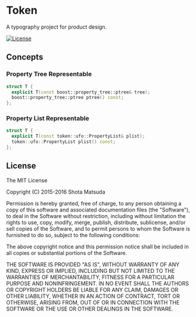 Token
=====

A typography project for product design.

[![License](http://img.shields.io/badge/license-MIT-lightgrey.svg?style=flat
)](http://mit-license.org)

## Concepts

### Property Tree Representable

```cpp
struct T {
  explicit T(const boost::property_tree::ptree& tree);
  boost::property_tree::ptree ptree() const;
};
```

### Property List Representable

```cpp
struct T {
  explicit T(const token::ufo::PropertyList& plist);
  token::ufo::PropertyList plist() const;
};
```

## License

The MIT License

Copyright (C) 2015-2016 Shota Matsuda

Permission is hereby granted, free of charge, to any person obtaining a copy
of this software and associated documentation files (the "Software"), to deal
in the Software without restriction, including without limitation the rights
to use, copy, modify, merge, publish, distribute, sublicense, and/or sell
copies of the Software, and to permit persons to whom the Software is
furnished to do so, subject to the following conditions:

The above copyright notice and this permission notice shall be included in
all copies or substantial portions of the Software.

THE SOFTWARE IS PROVIDED "AS IS", WITHOUT WARRANTY OF ANY KIND, EXPRESS OR
IMPLIED, INCLUDING BUT NOT LIMITED TO THE WARRANTIES OF MERCHANTABILITY,
FITNESS FOR A PARTICULAR PURPOSE AND NONINFRINGEMENT. IN NO EVENT SHALL THE
AUTHORS OR COPYRIGHT HOLDERS BE LIABLE FOR ANY CLAIM, DAMAGES OR OTHER
LIABILITY, WHETHER IN AN ACTION OF CONTRACT, TORT OR OTHERWISE, ARISING FROM,
OUT OF OR IN CONNECTION WITH THE SOFTWARE OR THE USE OR OTHER DEALINGS IN
THE SOFTWARE.
